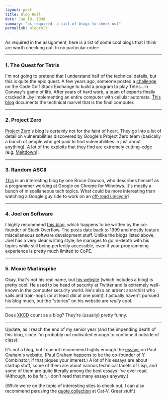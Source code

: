 ```yaml
---
layout: post
title: Blog Roll
date: Jan 10, 1938
summary: "as required, a list of blogs to check out"
permalink: blogroll
---
```


As required in the assignment, here is a list of some cool blogs that I think are worth checking out. In no particular order:

---
### 1. The Quest for Tetris
I'm not going to pretend that I understand half of the technical details, but this is quite the epic quest. A few years ago, someone posted a [challenge](https://codegolf.stackexchange.com/questions/11880/build-a-working-game-of-tetris-in-conways-game-of-life) on the Code Golf Stack Exchange to build a program to play Tetris...in Conway's game of life. After years of hard work, a team of experts finally cracked it...by implementing an entire computer with cellular automata. [This blog](http://blog.phinotpi.com/) documents the technical marvel that is the final computer.

---
### 2. Project Zero
[Project Zero](https://googleprojectzero.blogspot.com/)'s blog is certainly not for the faint of heart. They go into a lot of detail on vulnerabilities discovered by Google's Project Zero team (basically a bunch of people who get paid to find vulnerabilities in just about anything). A lot of the exploits that they find are extremely cutting-edge (e.g. [Meltdown](https://googleprojectzero.blogspot.com/2018/01/reading-privileged-memory-with-side.html)).

---
### 3. Random ASCII
[This](https://randomascii.wordpress.com/) is an interesting blog by one Bruce Dawson, who describes himself as a programmer working at Google on Chrome for Windows. It's mostly a bunch of miscellaneous tech topics. What could be more interesting than watching a Google guy ride to work on an [off-road unicycle](https://www.youtube.com/watch?v=Ys_jLSh8anI&list=PLruaMhkVkeS-3FI2mtjTlMffGNrIz85pH&index=2)?

---
### 4. Joel on Software
I highly recommend [this blog](https://www.joelonsoftware.com/), which happens to be written by the co-founder of Stack Overflow. The posts date back to 1999 and mostly feature miscellaneous software development stuff. Unlike the blogs listed above, Joel has a very clear writing style; he manages to go in-depth with his topics while still being perfectly accessible, even if your programming experience is pretty much limited to CoPE.

---
### 5. Moxie Marlinspike
Okay, that's not his real name, but [his website](https://moxie.org/blog/) (which includes a blog) is pretty cool. He used to be head of security at Twitter and is extremely well-known in the computer security world. He's also an ardent anarchist who sails and train-hops (or at least did at one point). I actually haven't pursued his blog much, but the "stories" on his website are *really* cool.

---
Does [XKCD](https://xkcd.com/) count as a blog? They're (usually) pretty funny.

---
Update, as I reach the end of my senior year (and the impending death of this blog, since I'm probably not motivated enough to continue it outside of class):

It's not a blog, but I cannot recommend highly enough the [essays](http://www.paulgraham.com/articles.html) on Paul Graham's website. (Paul Graham happens to be the co-founder of Y Combinator, if that piques your interest.) A lot of his essays are about startup stuff, some of them are about various technical facets of Lisp, and some of them are quite literally among the best essays I've ever read. (Although, to be fair, I don't read that many essays anyway.)

(While we're on the topic of interesting sites to check out, I can also recommend perusing the [quote collection](http://quotes.cat-v.org/) at Cat-V. Great stuff.)

